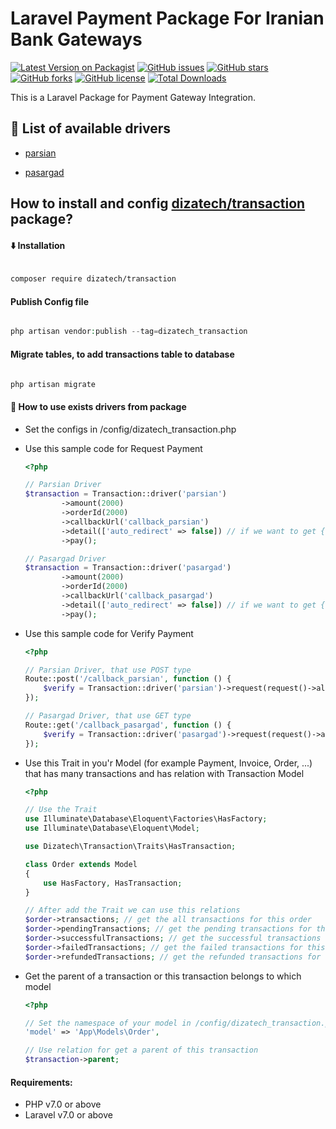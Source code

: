 # Laravel Payment Package For Iranian Bank Gateways
[![Latest Version on Packagist](https://img.shields.io/packagist/v/dizatech/transaction.svg?style=flat-square)](https://packagist.org/packages/dizatech/transaction)
[![GitHub issues](https://img.shields.io/github/issues/dizatech/transaction?style=flat-square)](https://github.com/dizatech/transaction/issues)
[![GitHub stars](https://img.shields.io/github/stars/dizatech/transaction?style=flat-square)](https://github.com/dizatech/transaction/stargazers)
[![GitHub forks](https://img.shields.io/github/forks/dizatech/transaction?style=flat-square)](https://github.com/dizatech/transaction/network)
[![GitHub license](https://img.shields.io/github/license/dizatech/transaction?style=flat-square)](https://github.com/dizatech/transaction/blob/master/LICENSE)
[![Total Downloads](https://img.shields.io/packagist/dt/dizatech/transaction.svg?style=flat-square)](https://packagist.org/packages/dizatech/transaction)

This is a Laravel Package for Payment Gateway Integration.

## <g-emoji class="g-emoji" alias="gem" fallback-src="https://github.githubassets.com/images/icons/emoji/unicode/1f48e.png">💎</g-emoji> List of available drivers

- [parsian](https://www.pec.ir/)

- [pasargad](https://bpi.ir/)


## How to install and config [dizatech/transaction](https://github.com/dizatech/transaction) package?

#### <g-emoji class="g-emoji" alias="arrow_down" fallback-src="https://github.githubassets.com/images/icons/emoji/unicode/2b07.png">⬇️</g-emoji> Installation

```bash

composer require dizatech/transaction

```

#### Publish Config file

```php

php artisan vendor:publish --tag=dizatech_transaction

```

#### Migrate tables, to add transactions table to database

```php

php artisan migrate

```

#### <g-emoji class="g-emoji" alias="book" fallback-src="https://github.githubassets.com/images/icons/emoji/unicode/1f4d6.png">📖</g-emoji> How to use exists drivers from package

- Set the configs in /config/dizatech_transaction.php

- Use this sample code for Request Payment 

    ```php
    <?php
  
    // Parsian Driver
    $transaction = Transaction::driver('parsian')
            ->amount(2000)
            ->orderId(2000)
            ->callbackUrl('callback_parsian')
            ->detail(['auto_redirect' => false]) // if we want to get {token, url} and not auto redirect to Bank Gateway.
            ->pay();
  
    // Pasargad Driver
    $transaction = Transaction::driver('pasargad')
            ->amount(2000)
            ->orderId(2000)
            ->callbackUrl('callback_pasargad')
            ->detail(['auto_redirect' => false]) // if we want to get {token, url} and not auto redirect to Bank Gateway.
            ->pay();

    ```
  
- Use this sample code for Verify Payment

    ```php
    <?php

    // Parsian Driver, that use POST type
    Route::post('/callback_parsian', function () {
        $verify = Transaction::driver('parsian')->request(request()->all())->verify();
    });
    
    // Pasargad Driver, that use GET type
    Route::get('/callback_pasargad', function () {
        $verify = Transaction::driver('pasargad')->request(request()->all())->verify();
    });

    ```

- Use this Trait in you'r Model (for example Payment, Invoice, Order, ...) that has many transactions and has relation with Transaction Model

    ```php
  <?php
  
    // Use the Trait
    use Illuminate\Database\Eloquent\Factories\HasFactory;
    use Illuminate\Database\Eloquent\Model;
  
    use Dizatech\Transaction\Traits\HasTransaction;
    
    class Order extends Model
    {
        use HasFactory, HasTransaction;
    }
  
    // After add the Trait we can use this relations
    $order->transactions; // get the all transactions for this order
    $order->pendingTransactions; // get the pending transactions for this order
    $order->successfulTransactions; // get the successful transactions for this order
    $order->failedTransactions; // get the failed transactions for this order
    $order->refundedTransactions; // get the refunded transactions for this order
    
    ```
- Get the parent of a transaction or this transaction belongs to which model

    ```php
  <?php
  
    // Set the namespace of your model in /config/dizatech_transaction.php
    'model' => 'App\Models\Order',

    // Use relation for get a parent of this transaction
    $transaction->parent;
    ```

#### Requirements:

- PHP v7.0 or above
- Laravel v7.0 or above

